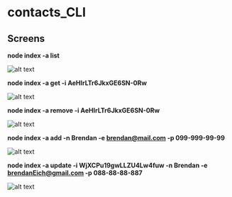 # contacts_CLI

## Screens

**node index -a list**

![alt text](https://i.imgur.com/IV7f1qD.png)

**node index -a get -i AeHIrLTr6JkxGE6SN-0Rw**

![alt text](https://i.imgur.com/Q0VFiam.png)

**node index -a remove -i AeHIrLTr6JkxGE6SN-0Rw**

![alt text](https://i.imgur.com/AkLjX5Q.png)

**node index -a add -n Brendan -e brendan@mail.com -p 099-999-99-99**

![alt text](https://i.imgur.com/HxnaRam.png)

**node index -a update -i WjXCPu19gwLLZU4Lw4fuw -n Brendan -e brendanEich@gmail.com -p
088-88-88-887**

![alt text](https://i.imgur.com/nAlWNJh.png)
